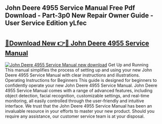 ## John Deere 4955 Service Manual Free Pdf Download - Part-3p0 New Repair Owner Guide - User Service Edition yLfec

# <h2><a href="http://bc25768.oget.top/?id=John+Deere+4955+Service+Manual">🔗Download New 👉🔴 John Deere 4955 Service Manual</a></h2>

[![John Deere 4955 Service Manual new download](https://i.imgur.com/5g1atiW.png)](http://bc25768.oget.top/?id=John+Deere+4955+Service+Manual)
Get Up and Running This manual simplifies the process of setting up and using your new John Deere 4955 Service Manual with clear instructions and illustrations. Operating Instructions for Beginners This guide is designed for beginners to confidently operate your new John Deere 4955 Service Manual. John Deere 4955 Service Manual comes with a range of advanced features, including object detection, facial recognition, customizable settings, and real-time monitoring, all easily controlled through the user-friendly and intuitive interface. We trust that the John Deere 4955 Service Manual has been an invaluable resource in your efforts to master your new product. Should you require any assistance, our customer service team is at your disposal.

